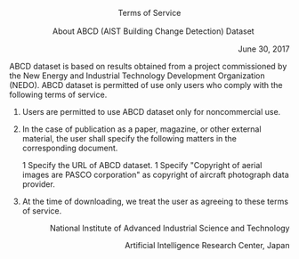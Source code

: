 <p align="center"> Terms of Service </p>
<p align="center">　About ABCD (AIST Building Change Detection) Dataset </p>
<p align="right"> June 30, 2017 </p>

ABCD dataset is based on results obtained from a project commissioned by the New Energy and Industrial Technology Development Organization (NEDO). ABCD dataset is permitted of use only users who comply with the following terms of service.

1. Users are permitted to use ABCD dataset only for noncommercial use.

1. In the case of publication as a paper, magazine, or other external material, the user shall specify the following matters in the corresponding document.

    1 Specify the URL of ABCD dataset.
    1 Specify "Copyright of aerial images are PASCO corporation" as copyright of aircraft photograph data provider.

1. At the time of downloading, we treat the user as agreeing to these terms of service.


<p align="right"> National Institute of Advanced Industrial Science and Technology </p>
<p align="right"> Artificial Intelligence Research Center, Japan </p>
